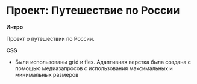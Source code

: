 # Проект: Путешествие по России

**Интро**

Проект о путешествии по России.

**CSS**

* Были использованы grid и flex. Адаптивная верстка была создана с помощью медиазапросов с использования максимальных и минимальных размеров

